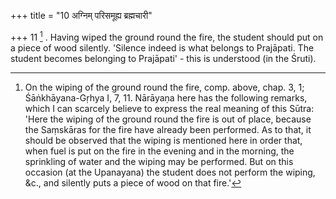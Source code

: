 +++
title = "10 अग्निम् परिसमूह्य ब्रह्मचारी"

+++
11 [^2] . Having wiped the ground round the fire, the student should put on a piece of wood silently. 'Silence indeed is what belongs to Prajāpati. The student becomes belonging to Prajāpati' - this is understood (in the Śruti).


[^2]:  On the wiping of the ground round the fire, comp. above, chap. 3, 1; Śāṅkhāyana-Gṛhya I, 7, 11. Nārāyaṇa here has the following remarks, which I can scarcely believe to express the real meaning of this Sūtra: 'Here the wiping of the ground round the fire is out of place, because the Saṃskāras for the fire have already been performed. As to that, it should be observed that the wiping is mentioned here in order that, when fuel is put on the fire in the evening and in the morning, the sprinkling of water and the wiping may be performed. But on this occasion (at the Upanayana) the student does not perform the wiping, &c., and silently puts a piece of wood on that fire.'
